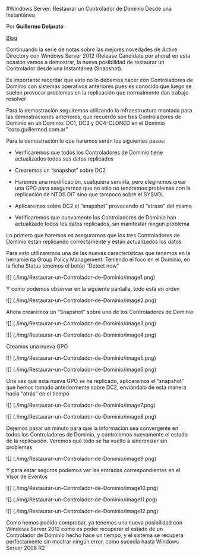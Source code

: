<properties
	pageTitle="Restaurar un Controlador de Dominio Desde una Instantánea"
	description="Restaurar un Controlador de Dominio Desde una Instantánea"
	services="windows"
	documentationCenter=""
	authors="andygonusa"
	manager=""
	editor="andygonusa"/>

<tags
	ms.service="windows"
	ms.workload="identity"
	ms.tgt_pltfrm="na"
	ms.devlang="na"
	ms.topic="how-to-article"
	ms.date="05/16/2016"
	ms.author="andygonusa"/>
  
#Windows Server: Restaurar un Controlador de Dominio Desde una Instantánea
  
Por **Guillermo Delprato**

[Blog](http://windowserver.wordpress.com/)

Continuando la serie de notas sobre las mejores novedades de Active
Directory con Windows Server 2012 (Release Candidate por ahora) en esta
ocasión vamos a demostrar, la nueva posibilidad de restaurar un
Controlador desde una Instantánea (Snapshot).

Es importante recordar que esto no lo debemos hacer con Controladores de
Dominio con sistemas operativos anteriores pues es conocido que luego se
suelen provocar problemas en la replicación que normalmente dan trabajo
resolver

Para la demostración seguiremos utilizando la infraestructura montada
para las demostraciones anteriores, que recuerdo son tres Controladores
de Dominio en un Dominio: DC1, DC3 y DC4-CLONED en el Dominio
“corp.guillermod.com.ar”

Para la demostración lo que haremos serán los siguientes pasos:

- Verificaremos que todos los Controladores de Dominio tiene
    actualizados todos sus datos replicados

- Crearemos un “snapshot” sobre DC2

- Haremos una modificación, cualquiera serviría, pero elegiremos crear
    una GPO para asegurarnos que no sólo no tendremos problemas con la
    replicación de NTDS.DIT sino que tampoco sobre el SYSVOL

- Aplicaremos sobre DC2 el “snapshot” provocando el “atraso” del mismo

- Verificaremos que nuevamente los Controladores de Dominio han
    actualizado todos los datos replicados, sin manifestar ningún
    problema

Lo primero que haremos es asegurarnos que los tres Controladores de
Dominio están replicando correctamente y están actualizados los datos

Para esto utilizaremos una de las nuevas características que tenemos en
la herramienta Group Policy Management. Teniendo el foco en el Dominio,
en la ficha Status tenemos el botón “Detect now”

![] (./img/Restaurar-un-Controlador-de-Dominio/image1.png)

Y como podemos observar en la siguiente pantalla, todo está en orden

![] (./img/Restaurar-un-Controlador-de-Dominio/image2.png)

Ahora crearemos un “Snapshot” sobre uno de los Controladores de Dominio

![] (./img/Restaurar-un-Controlador-de-Dominio/image3.png)

![] (./img/Restaurar-un-Controlador-de-Dominio/image4.png)

Creamos una nueva GPO

![] (./img/Restaurar-un-Controlador-de-Dominio/image5.png)

![] (./img/Restaurar-un-Controlador-de-Dominio/image6.png)


Una vez que esta nueva GPO se ha replicado, aplicaremos el “snapshot”
que hemos tomado anteriormente sobre DC2, enviándolo de esta manera
hacia “atrás” en el tiempo

![] (./img/Restaurar-un-Controlador-de-Dominio/image7.png)

![] (./img/Restaurar-un-Controlador-de-Dominio/image8.png)


Dejemos pasar un minuto para que la información sea convergente en todos
los Controladores de Dominio, y controlemos nuevamente el estado de la
replicación. Veremos que todo se ha vuelto a sincronizar sin problemas

![] (./img/Restaurar-un-Controlador-de-Dominio/image9.png)

Y para estar seguros podemos ver las entradas correspondientes en el
Visor de Eventos

![] (./img/Restaurar-un-Controlador-de-Dominio/image10.png)

![] (./img/Restaurar-un-Controlador-de-Dominio/image11.png)

![] (./img/Restaurar-un-Controlador-de-Dominio/image12.png)

Como hemos podido comprobar, ya tenemos una nueva posibilidad con
Windows Server 2012 como es poder recuperar el estado de un Controlador
de Dominio hecho hace un tiempo, y el sistema se recupera perfectamente
sin mostrar ningún error, como sucedía hasta Windows Server 2008 R2
